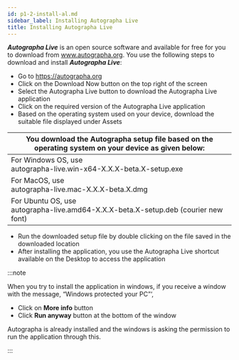 ```yaml
---
id: p1-2-install-al.md
sidebar_label: Installing Autographa Live
title: Installing Autographa Live
---
```




**_Autographa Live_** is an open source software and available for free for you to download from www.autographa.org. You use the following steps to download and install **_Autographa Live_**:

-   Go to https://autographa.org
-   Click on the Download Now button on the top right of the screen
-   Select the Autographa Live button to download the Autographa Live application
-   Click on the required version of the Autographa Live application
-   Based on the operating system used on your device, download the suitable file displayed under Assets

| You download the Autographa setup file based on the operating system on your device as given below: |
| --------------------------------------------------------------------------------------------------- |
| For Windows OS, use <br/> autographa-live.win-x64-X.X.X-beta.X-setup.exe                            |
| For MacOS, use <br/> autographa-live.mac-X.X.X-beta.X.dmg                                           |
| For Ubuntu OS, use <br/> autographa-live.amd64-X.X.X-beta.X-setup.deb (courier new font)            |

-   Run the downloaded setup file by double clicking on the file saved in the downloaded location
-   After installing the application, you use the Autographa Live shortcut available on the Desktop to access the application

:::note

When you try to install the application in windows, if you receive a window with the message, “Windows protected your PC”‘,

-   Click on **More info** button
-   Click **Run anyway** button at the bottom of the window

Autographa is already installed and the windows is asking the permission to run the application through this.

:::
